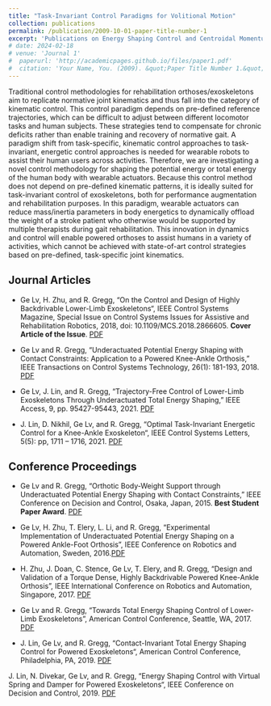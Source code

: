 ```yaml
---
title: "Task-Invariant Control Paradigms for Volitional Motion"
collection: publications
permalink: /publication/2009-10-01-paper-title-number-1
excerpt: 'Publications on Energy Shaping Control and Centroidal Momentum Shaping Control.'
# date: 2024-02-18
# venue: 'Journal 1'
#  paperurl: 'http://academicpages.github.io/files/paper1.pdf'
#  citation: 'Your Name, You. (2009). &quot;Paper Title Number 1.&quot; <i>Journal 1</i>. 1(1).'
---
```

Traditional control methodologies for rehabilitation orthoses/exoskeletons aim to replicate normative joint kinematics and thus fall into the category of kinematic control. This control paradigm depends on pre-defined reference trajectories, which can be difficult to adjust between different locomotor tasks and human subjects. These strategies tend to compensate for chronic deficits rather than enable training and recovery of normative gait. A paradigm shift from task-specific, kinematic control approaches to task-invariant, energetic control approaches is needed for wearable robots to assist their human users across activities. Therefore, we are investigating a novel control methodology for shaping the potential energy or total energy of the human body with wearable actuators. Because this control method does not depend on pre-defined kinematic patterns, it is ideally suited for task-invariant control of exoskeletons, both for performance augmentation and rehabilitation purposes. In this paradigm, wearable actuators can reduce mass/inertia parameters in body energetics to dynamically offload the weight of a stroke patient who otherwise would be supported by multiple therapists during gait rehabilitation. This innovation in dynamics and control will enable powered orthoses to assist humans in a variety of activities, which cannot be achieved with state-of-art control strategies based on pre-defined, task-specific joint kinematics.

Journal Articles 
---
* Ge Lv, H. Zhu, and R. Gregg, “On the Control and Design of Highly Backdrivable Lower-Limb Exoskeletons“, IEEE Control Systems Magazine, Special Issue on Control Systems Issues for Assistive and Rehabilitation Robotics, 2018, doi: 10.1109/MCS.2018.2866605. **Cover Article of the Issue**. [PDF](http://assistiveroboticslaboratory.github.io/files/GeCSM.pdf)

* Ge Lv and R. Gregg, “Underactuated Potential Energy Shaping with Contact Constraints: Application to a Powered Knee-Ankle Orthosis,” IEEE Transactions on Control Systems Technology, 26(1): 181-193, 2018. [PDF](http://academicpages.github.io/files/GeTCST.pdf)

* Ge Lv, J. Lin, and R. Gregg, “Trajectory-Free Control of Lower-Limb Exoskeletons Through Underactuated Total Energy Shaping,” IEEE Access, 9, pp. 95427-95443, 2021. [PDF](http://assistiveroboticslaboratory.github.io/files/GeTCST.pdf)

* J. Lin, D. Nikhil, Ge Lv, and R. Gregg, “Optimal Task-Invariant Energetic Control for a Knee-Ankle Exoskeleton“, IEEE Control Systems Letters, 5(5): pp, 1711 – 1716, 2021. [PDF](http://assistiveroboticslaboratory.github.io/files/GeCSS.pdf)

Conference Proceedings
---
* Ge Lv and R. Gregg, “Orthotic Body-Weight Support through Underactuated Potential Energy Shaping with Contact Constraints,” IEEE Conference on Decision and Control, Osaka, Japan, 2015. **Best Student Paper Award**. [PDF](http://assistiveroboticslaboratory.github.io/files/GeCDC15.pdf)

* Ge Lv, H. Zhu, T. Elery, L. Li, and R. Gregg, “Experimental Implementation of Underactuated Potential Energy Shaping on a Powered Ankle-Foot Orthosis”, IEEE Conference on Robotics and Automation, Sweden, 2016.[PDF](http://assistiveroboticslaboratory.github.io/files/GeICRA16.pdf)

* H. Zhu, J. Doan, C. Stence, Ge Lv, T. Elery, and R. Gregg, “Design and Validation of a Torque Dense, Highly Backdrivable Powered Knee-Ankle Orthosis”, IEEE International Conference on Robotics and Automation, Singapore, 2017. [PDF](http://assistiveroboticslaboratory.github.io/files/GeICRA17.pdf)

* Ge Lv and R. Gregg, “Towards Total Energy Shaping Control of Lower-Limb Exoskeletons”, American Control Conference, Seattle, WA, 2017. [PDF](http://assistiveroboticslaboratory.github.io/files/GeACC17.pdf)

* J. Lin, Ge Lv, and R. Gregg, “Contact-Invariant Total Energy Shaping Control for Powered Exoskeletons“, American Control Conference, Philadelphia, PA, 2019. [PDF](http://assistiveroboticslaboratory.github.io/files/GeACC19.pdf)

J. Lin, N. Divekar, Ge Lv, and R. Gregg, “Energy Shaping Control with Virtual Spring and Damper for Powered Exoskeletons“, IEEE Conference on Decision and Control, 2019. [PDF]()

<!-- This paper is about the number 1. The number 2 is left for future work. -->

<!-- [Download paper here](http://academicpages.github.io/files/paper1.pdf) -->

<!-- Recommended citation: Your Name, You. (2009). "Paper Title Number 1." <i>Journal 1</i>. 1(1). -->
